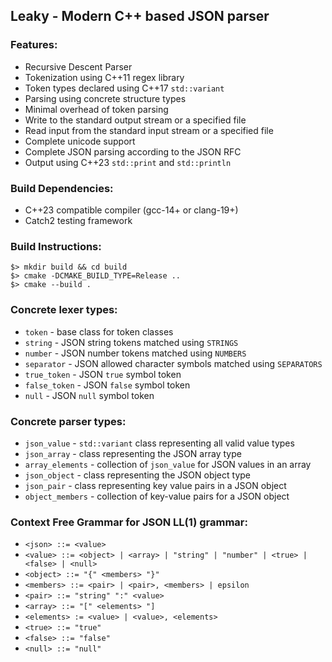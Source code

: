 ## Leaky - Modern C++ based JSON parser

### Features:

- Recursive Descent Parser
- Tokenization using C++11 regex library
- Token types declared using C++17 `std::variant`
- Parsing using concrete structure types
- Minimal overhead of token parsing
- Write to the standard output stream or a specified file
- Read input from the standard input stream or a specified file
- Complete unicode support
- Complete JSON parsing according to the JSON RFC
- Output using C++23 `std::print` and `std::println`

### Build Dependencies:

- C++23 compatible compiler (gcc-14+ or clang-19+)
- Catch2 testing framework

### Build Instructions:

```{bash}
$> mkdir build && cd build
$> cmake -DCMAKE_BUILD_TYPE=Release ..
$> cmake --build .
```

### Concrete lexer types:

- `token` - base class for token classes
- `string` - JSON string tokens matched using `STRINGS`
- `number` - JSON number tokens matched using `NUMBERS`
- `separator` - JSON allowed character symbols matched using `SEPARATORS`
- `true_token` - JSON `true` symbol token
- `false_token` - JSON `false` symbol token
- `null` - JSON `null` symbol token

### Concrete parser types:

- `json_value` - `std::variant` class representing all valid value types
- `json_array` - class representing the JSON array type
- `array_elements` - collection of `json_value` for JSON values in an array
- `json_object` - class representing the JSON object type
- `json_pair` - class representing key value pairs in a JSON object
- `object_members` - collection of key-value pairs for a JSON object

### Context Free Grammar for JSON LL(1) grammar:

- `<json> ::= <value>`
- `<value> ::= <object> | <array> | "string" | "number" | <true> | <false> | <null>`
- `<object> ::= "{" <members> "}"`
- `<members> ::= <pair> | <pair>, <members> | epsilon`
- `<pair> ::= "string" ":" <value>`
- `<array> ::= "[" <elements> "]`
- `<elements> := <value> | <value>, <elements>`
- `<true> ::= "true"`
- `<false> ::= "false"`
- `<null> ::= "null"`
